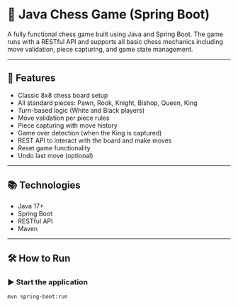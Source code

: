 # 🧠 Java Chess Game (Spring Boot)

A fully functional chess game built using Java and Spring Boot. The game runs with a RESTful API and supports all basic chess mechanics including move validation, piece capturing, and game state management.

---

## 🧩 Features

- Classic 8x8 chess board setup
- All standard pieces: Pawn, Rook, Knight, Bishop, Queen, King
- Turn-based logic (White and Black players)
- Move validation per piece rules
- Piece capturing with move history
- Game over detection (when the King is captured)
- REST API to interact with the board and make moves
- Reset game functionality
- Undo last move (optional)

---

## 📚 Technologies

- Java 17+
- Spring Boot
- RESTful API
- Maven

---

## 🛠️ How to Run

### ▶️ Start the application

```bash
mvn spring-boot:run
